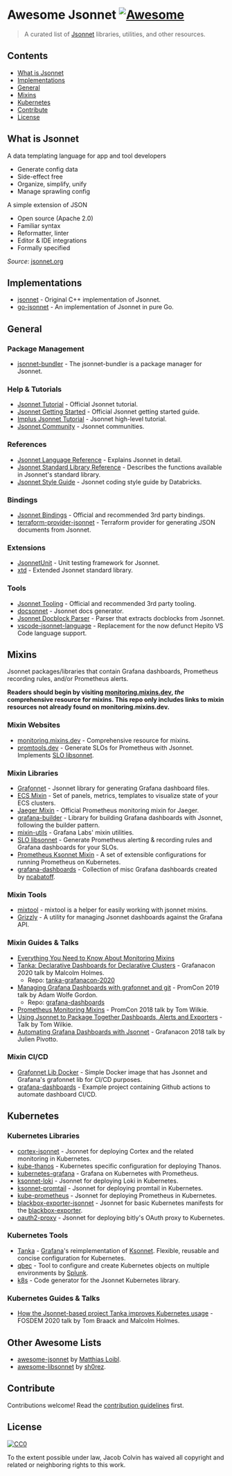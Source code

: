 # Awesome Jsonnet [![Awesome](https://awesome.re/badge.svg)][awesome]

> A curated list of [Jsonnet][jsonnet] libraries, utilities, and other resources.

## Contents

- [What is Jsonnet](#what-is-jsonnet)
- [Implementations](#implementations)
- [General](#general)
- [Mixins](#mixins)
- [Kubernetes](#kubernetes)
- [Contribute](#contribute)
- [License](#license)

## What is Jsonnet

A data templating language for app and tool developers

- Generate config data
- Side-effect free
- Organize, simplify, unify
- Manage sprawling config

A simple extension of JSON

- Open source (Apache 2.0)
- Familiar syntax
- Reformatter, linter
- Editor & IDE integrations
- Formally specified

_Source_: [jsonnet.org][jsonnet]

## Implementations

- [jsonnet][google/jsonnet] - Original C++ implementation of Jsonnet.
- [go-jsonnet][google/go-jsonnet] - An implementation of Jsonnet in pure Go.

## General

### Package Management

- [jsonnet-bundler][jsonnet-bundler/jsonnet-bundler] - The jsonnet-bundler is a package manager for Jsonnet.

### Help & Tutorials

- [Jsonnet Tutorial][jsonnet/tutorial] - Official Jsonnet tutorial.
- [Jsonnet Getting Started][jsonnet/getting-started] - Official Jsonnet getting started guide.
- [Implus Jsonnet Tutorial](https://youtu.be/i5PVp92tAmE) - Jsonnet high-level tutorial.
- [Jsonnet Community][jsonnet/community] - Jsonnet communities.

### References

- [Jsonnet Language Reference][jsonnet/language] - Explains Jsonnet in detail.
- [Jsonnet Standard Library Reference][jsonnet/stdlib] - Describes the functions available in Jsonnet's standard library.
- [Jsonnet Style Guide][databricks/jsonnet-style-guide] - Jsonnet coding style guide by Databricks.

### Bindings

- [Jsonnet Bindings][jsonnet/bindings] - Official and recommended 3rd party bindings.
- [terraform-provider-jsonnet][alxrem/terraform-provider-jsonnet] - Terraform provider for generating JSON documents from Jsonnet.

### Extensions

- [JsonnetUnit][yugui/jsonnetunit] - Unit testing framework for Jsonnet.
- [xtd][xtd] - Extended Jsonnet standard library.

### Tools

- [Jsonnet Tooling][jsonnet/tools] - Official and recommended 3rd party tooling.
- [docsonnet][jsonnet-libs/docsonnet] - Jsonnet docs generator.
- [Jsonnet Docblock Parser][legovaer/jsonnet-docblock-parser] - Parser that extracts docblocks from Jsonnet.
- [vscode-jsonnet-language][liamdawson/vscode-jsonnet-language] - Replacement for the now defunct Hepito VS Code language support.

## Mixins

Jsonnet packages/libraries that contain Grafana dashboards, Prometheus recording rules, and/or Prometheus alerts.

**Readers should begin by visiting [monitoring.mixins.dev][monitoring.mixins.dev], _the_ comprehensive resource for mixins. This repo only includes links to mixin resources not already found on monitoring.mixins.dev.**

### Mixin Websites

- [monitoring.mixins.dev][monitoring.mixins.dev] - Comprehensive resource for mixins.
- [promtools.dev][promtools.dev] - Generate SLOs for Prometheus with Jsonnet. Implements [SLO libsonnet][metalmatze/slo-libsonnet].

### Mixin Libraries

- [Grafonnet][grafonnet] - Jsonnet library for generating Grafana dashboard files.
- [ECS Mixin][voronenko/sa_grafonnet_lib] - Set of panels, metrics, templates to visualize state of your ECS clusters.
- [Jaeger Mixin][jaegertracing/jaeger-mixin] - Official Prometheus monitoring mixin for Jaeger.
- [grafana-builder][grafana/grafana-builder] - Library for building Grafana dashboards with Jsonnet, following the builder pattern.
- [mixin-utils][grafana/mixin-utils] - Grafana Labs' mixin utilities.
- [SLO libsonnet][metalmatze/slo-libsonnet] - Generate Prometheus alerting & recording rules and Grafana dashboards for your SLOs.
- [Prometheus Ksonnet Mixin][grafana/prometheus-ksonnet] - A set of extensible configurations for running Prometheus on Kubernetes.
- [grafana-dashboards][ncabatoff/grafana-dashboards] - Collection of misc Grafana dashboards created by [ncabatoff][ncabatoff].

### Mixin Tools

- [mixtool][monitoring-mixins/mixtool] - mixtool is a helper for easily working with jsonnet mixins.
- [Grizzly][malcolmholmes/grizzly] - A utility for managing Jsonnet dashboards against the Grafana API.

### Mixin Guides & Talks

- [Everything You Need to Know About Monitoring Mixins][1]
- [Tanka: Declarative Dashboards for Declarative Clusters][2] - Grafanacon 2020 talk by Malcolm Holmes.
  - Repo: [tanka-grafanacon-2020][malcolmholmes/tanka-grafanacon-2020]
- [Managing Grafana Dashboards with grafonnet and git](https://youtu.be/kV3Ua6guynI) - PromCon 2019 talk by Adam Wolfe Gordon.
  - Repo: [grafana-dashboards][adamwg/grafana-dashboards]
- [Prometheus Monitoring Mixins](https://youtu.be/GDdnL5R_l-Y) - PromCon 2018 talk by Tom Wilkie.
- [Using Jsonnet to Package Together Dashboards, Alerts and Exporters](https://youtu.be/b7-DtFfsL6E) - Talk by Tom Wilkie.
- [Automating Grafana Dashboards with Jsonnet](https://youtu.be/zmsZq9Pfp1g) - Grafanacon 2018 talk by Julien Pivotto.

### Mixin CI/CD

- [Grafonnet Lib Docker][andrewfarley/grafonnet-lib-dockerhub] - Simple Docker image that has Jsonnet and Grafana's grafonnet lib for CI/CD purposes.
- [grafana-dashboards][adamwg/grafana-dashboards] - Example project containing Github actions to automate dashboard CI/CD.

## Kubernetes

### Kubernetes Libraries

- [cortex-jsonnet][grafana/cortex-jsonnet] - Jsonnet for deploying Cortex and the related monitoring in Kubernetes.
- [kube-thanos][thanos-io/kube-thanos] - Kubernetes specific configuration for deploying Thanos.
- [kubernetes-grafana][brancz/kubernetes-grafana] - Grafana on Kubernetes with Prometheus.
- [ksonnet-loki][grafana/ksonnet-loki] - Jsonnet for deploying Loki in Kubernetes.
- [ksonnet-promtail][grafana/ksonnet-promtail] - Jsonnet for deploying promtail in Kubernetes.
- [kube-prometheus][prometheus-operator/kube-prometheus] - Jsonnet for deploying Prometheus in Kubernetes.
- [blackbox-exporter-jsonnet][brancz/blackbox-exporter-jsonnet] - Jsonnet for basic Kubernetes manifests for the [blackbox-exporter][prometheus/blackbox-exporter].
- [oauth2-proxy][jsonnet-libs/oauth2-proxy] - Jsonnet for deploying bitly's OAuth proxy to Kubernetes.

### Kubernetes Tools

- [Tanka][tanka] - [Grafana][grafana]'s reimplementation of [Ksonnet][ksonnet]. Flexible, reusable and concise configuration for Kubernetes.
- [qbec][qbec] - Tool to configure and create Kubernetes objects on multiple environments by [Splunk][splunk].
- [k8s][jsonnet-libs/k8s] - Code generator for the Jsonnet Kubernetes library.

### Kubernetes Guides & Talks

- [How the Jsonnet-based project Tanka improves Kubernetes usage][3] - FOSDEM 2020 talk by Tom Braack and Malcolm Holmes.

## Other Awesome Lists

- [awesome-jsonnet][metalmatze/awesome-jsonnet] by [Matthias Loibl][metalmatze].
- [awesome-libsonnet][sh0rez/awesome-libsonnet] by [sh0rez][sh0rez].

## Contribute

Contributions welcome! Read the [contribution guidelines](contributing.md) first.

## License

[![CC0](https://mirrors.creativecommons.org/presskit/buttons/88x31/svg/cc-zero.svg)][cc-zero]

To the extent possible under law, Jacob Colvin has waived all copyright and related or neighboring rights to this work.

<!-- Awesome -->
[awesome]: https://awesome.re
[cc-zero]: https://creativecommons.org/publicdomain/zero/1.0

<!-- Jsonnet Pages -->
[jsonnet]: https://jsonnet.org/
[jsonnet/bindings]: https://jsonnet.org/ref/bindings.html
[jsonnet/community]: https://jsonnet.org/learning/community.html
[jsonnet/getting-started]: https://jsonnet.org/learning/getting_started.html
[jsonnet/language]: https://jsonnet.org/ref/language.html
[jsonnet/stdlib]: https://jsonnet.org/ref/stdlib.html
[jsonnet/tools]: https://jsonnet.org/learning/tools.html
[jsonnet/tutorial]: https://jsonnet.org/learning/tutorial.html
[google/jsonnet]: https://github.com/google/jsonnet
[google/go-jsonnet]: https://github.com/google/go-jsonnet

<!-- Project Repos -->
[adamwg/grafana-dashboards]: https://github.com/adamwg/grafana-dashboards
[alxrem/terraform-provider-jsonnet]: https://github.com/alxrem/terraform-provider-jsonnet
[andrewfarley/grafonnet-lib-dockerhub]: https://github.com/AndrewFarley/grafonnet-lib-dockerhub
[brancz/blackbox-exporter-jsonnet]: https://github.com/brancz/blackbox-exporter-jsonnet
[brancz/kubernetes-grafana]: https://github.com/brancz/kubernetes-grafana
[databricks/jsonnet-style-guide]: https://github.com/databricks/jsonnet-style-guide
[grafana/cortex-jsonnet]: https://github.com/grafana/cortex-jsonnet
[grafana/grafana-builder]: https://github.com/grafana/jsonnet-libs/tree/master/grafana-builder
[grafana/ksonnet-loki]: https://github.com/grafana/loki/tree/master/production/ksonnet/loki
[grafana/ksonnet-promtail]: https://github.com/grafana/loki/tree/master/production/ksonnet/promtail
[grafana/mixin-utils]: https://github.com/grafana/jsonnet-libs/tree/master/mixin-utils
[grafana/prometheus-ksonnet]: https://github.com/grafana/jsonnet-libs/tree/master/prometheus-ksonnet
[jaegertracing/jaeger-mixin]: https://github.com/jaegertracing/jaeger/tree/master/monitoring/jaeger-mixin
[jsonnet-bundler/jsonnet-bundler]: https://github.com/jsonnet-bundler/jsonnet-bundler
[jsonnet-libs/docsonnet]: https://github.com/jsonnet-libs/docsonnet
[jsonnet-libs/k8s]: https://github.com/jsonnet-libs/k8s
[jsonnet-libs/oauth2-proxy]: https://github.com/grafana/jsonnet-libs/blob/master/oauth2-proxy
[legovaer/jsonnet-docblock-parser]: https://github.com/legovaer/jsonnet-docblock-parser
[liamdawson/vscode-jsonnet-language]: https://github.com/liamdawson/vscode-jsonnet-language
[malcolmholmes/grizzly]: https://github.com/malcolmholmes/grizzly
[malcolmholmes/tanka-grafanacon-2020]: https://github.com/malcolmholmes/tanka-grafanacon-2020
[metalmatze/slo-libsonnet]: https://github.com/metalmatze/slo-libsonnet
[monitoring-mixins/mixtool]: https://github.com/monitoring-mixins/mixtool
[ncabatoff/grafana-dashboards]: https://github.com/ncabatoff/grafana-dashboards
[prometheus-operator/kube-prometheus]: https://github.com/prometheus-operator/kube-prometheus
[prometheus/blackbox-exporter]: https://github.com/prometheus/blackbox_exporter
[thanos-io/kube-thanos]: https://github.com/thanos-io/kube-thanos
[voronenko/sa_grafonnet_lib]: https://github.com/Voronenko/sa_grafonnet_lib
[yugui/jsonnetunit]: https://github.com/yugui/jsonnetunit

<!-- Project Repos (on monitoring.mixins.dev) -->
[kubernetes-monitoring/kubernetes-mixin]: https://github.com/kubernetes-monitoring/kubernetes-mixin
[prometheus-operator/mixin]: https://github.com/prometheus-operator/prometheus-operator/tree/master/jsonnet/mixin

<!-- Project Websites -->
[grafana]: https://grafana.com/
[grafonnet]: https://grafana.github.io/grafonnet-lib/
[ksonnet]: https://ksonnet.io/
[monitoring.mixins.dev]: https://monitoring.mixins.dev/
[promtools.dev]: https://promtools.dev
[qbec]: https://qbec.io/
[splunk]: https://splunk.com/
[tanka]: https://tanka.dev/
[xtd]: https://jsonnet-libs.github.io/xtd/

<!-- Articles -->
[1]: https://grafana.com/blog/2018/09/13/everything-you-need-to-know-about-monitoring-mixins/
[2]: https://grafana.com/go/grafanaconline/tanka-declarative-dashboards-for-declarative-clusters/
[3]: https://grafana.com/blog/2020/03/11/how-the-jsonnet-based-project-tanka-improves-kubernetes-usage/

<!-- User Credits -->
[ncabatoff]: https://github.com/ncabatoff
[metalmatze]: https://github.com/metalmatze
[sh0rez]: https://github.com/sh0rez

<!-- Similar Lists -->
[metalmatze/awesome-jsonnet]: https://github.com/metalmatze/awesome-jsonnet
[sh0rez/awesome-libsonnet]: https://github.com/sh0rez/awesome-libsonnet
